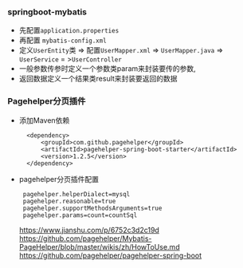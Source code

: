 ### springboot-mybatis

* 先配置`application.properties`
* 再配置 `mybatis-config.xml`
* 定义`UserEntity`类 => 配置`UserMapper.xml` => `UserMapper.java` => `UserService` = >`UserController`
* 一般参数传参时定义一个参数类param来封装要传的参数,
* 返回数据定义一个结果类result来封装要返回的数据

### Pagehelper分页插件

* 添加Maven依赖

  ```$xslt
    <dependency>
        <groupId>com.github.pagehelper</groupId>
        <artifactId>pagehelper-spring-boot-starter</artifactId>
        <version>1.2.5</version>
    </dependency>
  ```
* pagehelper分页插件配置

  ```$xslt
   pagehelper.helperDialect=mysql
   pagehelper.reasonable=true
   pagehelper.supportMethodsArguments=true
   pagehelper.params=count=countSql
  ```

  https://www.jianshu.com/p/6752c3d2c19d
  https://github.com/pagehelper/Mybatis-PageHelper/blob/master/wikis/zh/HowToUse.md
  https://github.com/pagehelper/pagehelper-spring-boot

    